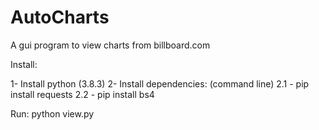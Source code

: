 # AutoCharts

A gui program to view charts from billboard.com

Install:

1- Install python (3.8.3)
2- Install dependencies: (command line)
  2.1 - pip install requests
  2.2 - pip install bs4
  
Run:
python view.py
